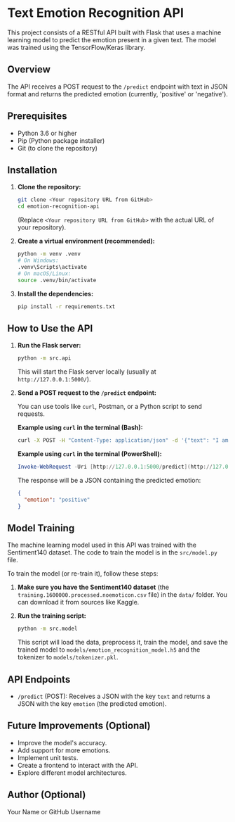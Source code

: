# Text Emotion Recognition API

This project consists of a RESTful API built with Flask that uses a machine learning model to predict the emotion present in a given text. The model was trained using the TensorFlow/Keras library.

## Overview

The API receives a POST request to the `/predict` endpoint with text in JSON format and returns the predicted emotion (currently, 'positive' or 'negative').

## Prerequisites

* Python 3.6 or higher
* Pip (Python package installer)
* Git (to clone the repository)

## Installation

1.  **Clone the repository:**

    ```bash
    git clone <Your repository URL from GitHub>
    cd emotion-recognition-api
    ```

    (Replace `<Your repository URL from GitHub>` with the actual URL of your repository).

2.  **Create a virtual environment (recommended):**

    ```bash
    python -m venv .venv
    # On Windows:
    .venv\Scripts\activate
    # On macOS/Linux:
    source .venv/bin/activate
    ```

3.  **Install the dependencies:**

    ```bash
    pip install -r requirements.txt
    ```

## How to Use the API

1.  **Run the Flask server:**

    ```bash
    python -m src.api
    ```

    This will start the Flask server locally (usually at `http://127.0.0.1:5000/`).

2.  **Send a POST request to the `/predict` endpoint:**

    You can use tools like `curl`, Postman, or a Python script to send requests.

    **Example using `curl` in the terminal (Bash):**

    ```bash
    curl -X POST -H "Content-Type: application/json" -d '{"text": "I am very happy today!"}' [http://127.0.0.1:5000/predict](http://127.0.0.1:5000/predict)
    ```

    **Example using `curl` in the terminal (PowerShell):**

    ```powershell
    Invoke-WebRequest -Uri [http://127.0.0.1:5000/predict](http://127.0.0.1:5000/predict) -Method Post -Headers @{'Content-Type'='application/json'} -Body '{"text": "I am very happy today!"}'
    ```

    The response will be a JSON containing the predicted emotion:

    ```json
    {
      "emotion": "positive"
    }
    ```

## Model Training

The machine learning model used in this API was trained with the Sentiment140 dataset. The code to train the model is in the `src/model.py` file.

To train the model (or re-train it), follow these steps:

1.  **Make sure you have the Sentiment140 dataset** (the `training.1600000.processed.noemoticon.csv` file) in the `data/` folder. You can download it from sources like Kaggle.
2.  **Run the training script:**

    ```bash
    python -m src.model
    ```

    This script will load the data, preprocess it, train the model, and save the trained model to `models/emotion_recognition_model.h5` and the tokenizer to `models/tokenizer.pkl`.

## API Endpoints

* `/predict` (POST): Receives a JSON with the key `text` and returns a JSON with the key `emotion` (the predicted emotion).

## Future Improvements (Optional)

* Improve the model's accuracy.
* Add support for more emotions.
* Implement unit tests.
* Create a frontend to interact with the API.
* Explore different model architectures.

## Author (Optional)

Your Name or GitHub Username
